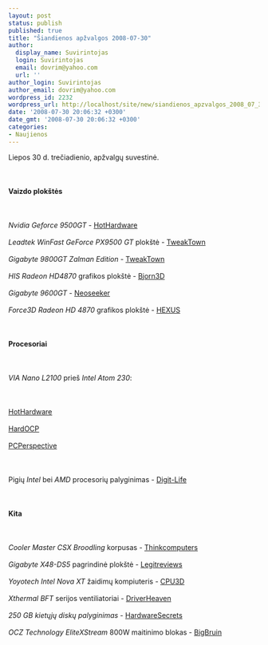 ```yaml
---
layout: post
status: publish
published: true
title: "Šiandienos apžvalgos 2008-07-30"
author:
  display_name: Suvirintojas
  login: Suvirintojas
  email: dovrim@yahoo.com
  url: ''
author_login: Suvirintojas
author_email: dovrim@yahoo.com
wordpress_id: 2232
wordpress_url: http://localhost/site/new/siandienos_apzvalgos_2008_07_30/
date: '2008-07-30 20:06:32 +0300'
date_gmt: '2008-07-30 20:06:32 +0300'
categories:
- Naujienos
---
```

<p>Liepos 30 d. trečiadienio, apžvalgų suvestinė.<br />
<br><br />
<br><b>Vaizdo plokštės</b><br />
<br><br />
<br><i>Nvidia Geforce 9500GT</i> - <a class="ns" href="http://www.hothardware.com/Articles/NVIDIA_GeForce_9500_GT_Mainstream_GPU/">HotHardware</a><br />
<br><i>Leadtek WinFast GeForce PX9500 GT</i> plokštė - <a class="ns" href="http://www.tweaktown.com/reviews/1521/leadtek_winfast_geforce_px9500_gt/index.html">TweakTown</a><br />
<br><i>Gigabyte 9800GT Zalman Edition</i> - <a class="ns" href="http://www.tweaktown.com/reviews/1520/gigabyte_9800_gt_zalman_edition/index.html">TweakTown</a><br />
<br><i>HIS Radeon HD4870</i> grafikos plokštė - <a class="ns" href="http://www.bjorn3d.com/read.php?cID=1315">Bjorn3D</a><br />
<br><i>Gigabyte 9600GT</i> - <a class="ns" href="http://www.neoseeker.com/Articles/Hardware/Reviews/giga9600gt/">Neoseeker</a><br />
<br><i>Force3D Radeon HD 4870</i> grafikos plokštė - <a class="ns" href="http://www.hexus.net/content/item.php?item=14608">HEXUS</a><br />
<br><br />
<br><b>Procesoriai</b><br />
<br><br />
<br><i>VIA Nano L2100</i> prieš <i>Intel Atom 230</i>:<br />
<br><br />
<br><a class="ns" href="http://www.hothardware.com/Articles/VIA_Nano_L2100_vs_Intel_Atom_230_Head_to_Head/">HotHardware</a><br />
<br><a class="ns" href="http://enthusiast.hardocp.com/article.html?art=MTUzNSwxLCxoZW50aHVzaWFzdA==">HardOCP</a><br />
<br><a class="ns" href="http://www.pcper.com/article.php?aid=597">PCPerspective</a><br />
<br><br />
<br>Pigių <i>Intel</i> bei <i>AMD</i> procesorių palyginimas - <a class="ns" href="http://www.digit-life.com/articles3/cpu/amd-sempron-le-1100-p1.html">Digit-Life</a><br />
<br><br />
<br><b>Kita</b><br />
<br><br />
<br><i>Cooler Master CSX Broodling</i> korpusas - <a class="ns" href="http://www.thinkcomputers.org/index.php?x=reviews&id=804">Thinkcomputers</a><br />
<br><i>Gigabyte X48-DS5</i> pagrindinė plokštė - <a class="ns" href="http://www.legitreviews.com/article/742/1/">Legitreviews</a><br />
<br><i>Yoyotech Intel Nova XT</i> žaidimų kompiuteris - <a class="ns" href="http://www.cpu3d.com/content/view/5494/57/">CPU3D</a><br />
<br><i>Xthermal BFT</i> serijos ventiliatoriai - <a class="ns" href="http://www.driverheaven.net/reviews.php?reviewid=598">DriverHeaven</a><br />
<br><i>250 GB kietųjų diskų palyginimas</i> - <a class="ns" href="http://www.hardwaresecrets.com/article/592">HardwareSecrets</a><br />
<br><i>OCZ Technology EliteXStream</i> 800W maitinimo blokas - <a class="ns" href="http://www.bigbruin.com/2008/oczelite800_1">BigBruin</a><br />
<br><br />
<br><br />
<br></p>
